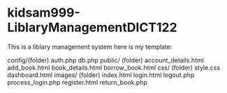 # kidsam999-LiblaryManagementDICT122
This is a liblary management system 
here is my template:

config/(folder)
auth.php
db.php
public/ (folder)
account_details.html
add_book.html
book_details.html
borrow_book.html
css/ (folder)
style.css
dashboard.html
images/ (folder)
index.html
login.html
logout.php
process_login.php
register.html
return_book.php